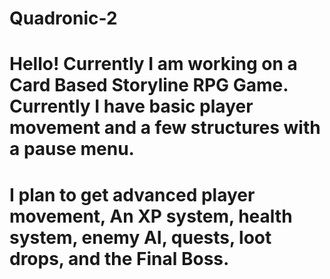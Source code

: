 # Quadronic-2
# Hello! Currently I am working on a Card Based Storyline RPG Game. Currently I have basic player movement and a few structures with a pause menu.
# I plan to get advanced player movement, An XP system, health system, enemy AI, quests, loot drops, and the Final Boss. 
